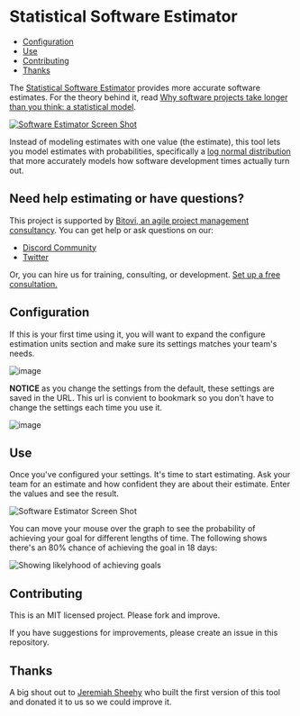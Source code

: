 # Statistical Software Estimator

- [Configuration](#configuration)
- [Use](#use)
- [Contributing](#contributing)
- [Thanks](#thanks)

The [Statistical Software Estimator](https://bitovi.github.io/statistical-software-estimator/) provides more accurate software estimates. For the theory behind it, read [Why software projects take longer than you think: a statistical model](https://erikbern.com/2019/04/15/why-software-projects-take-longer-than-you-think-a-statistical-model.html). 

[![Software Estimator Screen Shot](https://github.com/bitovi/statistical-software-estimator/assets/78602/9d40886a-eb4f-4efa-9b4b-99d37cbe087f)](https://bitovi.github.io/statistical-software-estimator/)

Instead of modeling estimates with one value (the estimate), this tool lets you model estimates with probabilities, specifically a [log normal distribution](https://en.wikipedia.org/wiki/Log-normal_distribution) that more accurately models how software development times actually turn out.


## Need help estimating or have questions?

This project is supported by [Bitovi, an agile project management consultancy](https://www.bitovi.com/services/agile-project-management-consulting). You can get help or ask questions on our:

- [Discord Community](https://discord.gg/J7ejFsZnJ4)
- [Twitter](https://twitter.com/bitovi)

Or, you can hire us for training, consulting, or development. [Set up a free consultation.](https://www.bitovi.com/services/agile-project-management-consulting)

## Configuration

If this is your first time using it, you will want to expand the configure estimation units section and make sure its settings matches your team's needs.

![image](https://github.com/bitovi/statistical-software-estimator/assets/78602/dd972356-6d57-42d6-9827-a324ecf4d4bb)

__NOTICE__ as you change the settings from the default, these settings are saved in the URL. This url is convient to bookmark so you don't have to change the settings each time you use it.

![image](https://github.com/bitovi/statistical-software-estimator/assets/78602/aa30e3b1-69c7-4739-900f-f685578706dd)

## Use 

Once you've configured your settings.  It's time to start estimating.  Ask your team for an estimate and how confident they are about their estimate.  Enter the values and see the result.

![Software Estimator Screen Shot](https://github.com/bitovi/statistical-software-estimator/assets/78602/9d40886a-eb4f-4efa-9b4b-99d37cbe087f)

You can move your mouse over the graph to see the probability of achieving your goal for different lengths of time.  The following shows there's an 80% chance of achieving the goal in 18 days:

![Showing likelyhood of achieving goals](https://github.com/bitovi/statistical-software-estimator/assets/78602/c928dbe3-1139-4268-a6d0-f12cee661023)




## Contributing

This is an MIT licensed project. Please fork and improve. 

If you have suggestions for improvements, please create an issue in this repository.


## Thanks

A big shout out to [Jeremiah Sheehy](https://www.linkedin.com/in/jeremiah-sheehy-ba865a18b/) who built the first version of this tool and donated it to us so we could improve it.
